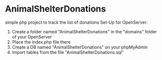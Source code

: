# AnimalShelterDonations
 simple php project to track the list of donations
Set-Up for OpenServer:
1. Create a folder named "AnimalShelterDonations" in the "domains" folder of your OpenServer
2. Place the index.php file there
3. Create a DB named "AnimalShelterDonations" on your phpMyAdmin
4. Import tables from the file "AnimalShelterDonations.sql" 
